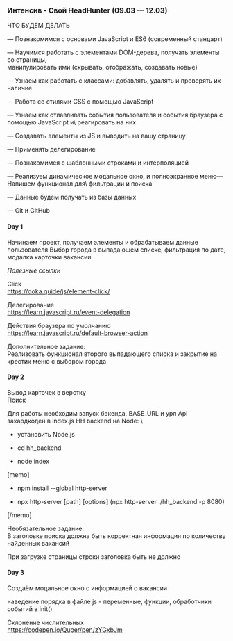 ### Интенсив - Свой HeadHunter (09.03 — 12.03) ###

ЧТО БУДЕМ ДЕЛАТЬ


— Познакомимся с основами JavaScript и ES6 (современный стандарт)

— Научимся работать с элементами DOM-дерева, получать элементы со страницы,\
 манипулировать ими (скрывать, отображать, создавать новые)

— Узнаем как работать с классами: добавлять, удалять и проверять их наличие

— Работа со стилями CSS с помощью JavaScript

— Узнаем как отлавливать события пользователя и события браузера с помощью JavaScript и\ реагировать на них

— Создавать элементы из JS и выводить на вашу страницу

— Применять делегирование

— Познакомимся с шаблонными строками и интерполяцией

— Реализуем динамическое модальное окно, и  полноэкранное меню— Напишем функционал для\ фильтрации и поиска

— Данные будем получать из базы данных

— Git и GitHub

#### Day 1 ####
Начинаем проект, получаем элементы и обрабатываем данные пользователя
Выбор города в выпадающем списке, фильтрация по дате, модалка карточки вакансии 


*Полезные ссылки*

Click\
https://doka.guide/js/element-click/

Делегирование\
https://learn.javascript.ru/event-delegation

Действия браузера по умолчанию\
https://learn.javascript.ru/default-browser-action

Дополнительное задание:\
Реализовать функционал второго выпадающего списка и закрытие на крестик меню с выбором города

#### Day 2 ####
Вывод карточек в верстку\
Поиск

Для работы необходим запуск бэкенда, BASE_URL и урл Api захардкоден в index.js
HH backend на Node: \
- установить Node.js

- cd hh_backend 

- node index


[memo]

- npm install --global http-server

- npx http-server [path] [options] (npx http-server ./hh_backend -p 8080)

[/memo]

Необязательное задание:\
В заголовке поиска должна быть корректная информация по количеству найденных вакансий

При загрузке страницы строки заголовка быть не должно

#### Day 3 ####
Создаём модальное окно с информацией о вакансии

наведение порядка в файле js - переменные, функции, обработчики событий в init() 

Склонение числительных \
https://codepen.io/Quper/pen/zYGxbJm
